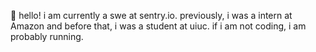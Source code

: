 👋 hello! i am currently a swe at sentry.io. previously, i was a intern at Amazon and before that, i was a student at uiuc. if i am not coding, i am probably running.
